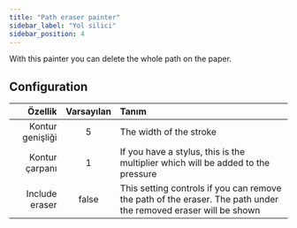 ```yaml
---
title: "Path eraser painter"
sidebar_label: "Yol silici"
sidebar_position: 4
---
```



With this painter you can delete the whole path on the paper.

## Configuration

|          Özellik | Varsayılan | Tanım                                                                                                           |
| ----------------:|:----------:|:--------------------------------------------------------------------------------------------------------------- |
| Kontur genişliği |     5      | The width of the stroke                                                                                         |
|   Kontur çarpanı |     1      | If you have a stylus, this is the multiplier which will be added to the pressure                                |
|   Include eraser |   false    | This setting controls if you can remove the path of the eraser. The path under the removed eraser will be shown |

